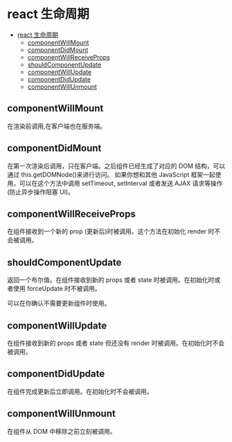 <!-- imageRoot:javascript\react -->

# react 生命周期

<!-- TOC -->

-   [react 生命周期](#react-生命周期)
    -   [componentWillMount](#componentwillmount)
    -   [componentDidMount](#componentdidmount)
    -   [componentWillReceiveProps](#componentwillreceiveprops)
    -   [shouldComponentUpdate](#shouldcomponentupdate)
    -   [componentWillUpdate](#componentwillupdate)
    -   [componentDidUpdate](#componentdidupdate)
    -   [componentWillUnmount](#componentwillunmount)

<!-- /TOC -->

## componentWillMount

在渲染前调用,在客户端也在服务端。

## componentDidMount

在第一次渲染后调用，只在客户端。之后组件已经生成了对应的 DOM 结构，可以通过 this.getDOMNode()来进行访问。 如果你想和其他 JavaScript 框架一起使用，可以在这个方法中调用 setTimeout, setInterval 或者发送 AJAX 请求等操作(防止异步操作阻塞 UI)。

## componentWillReceiveProps

在组件接收到一个新的 prop (更新后)时被调用。这个方法在初始化 render 时不会被调用。

## shouldComponentUpdate

返回一个布尔值。在组件接收到新的 props 或者 state 时被调用。在初始化时或者使用 forceUpdate 时不被调用。

可以在你确认不需要更新组件时使用。

## componentWillUpdate

在组件接收到新的 props 或者 state 但还没有 render 时被调用。在初始化时不会被调用。

## componentDidUpdate

在组件完成更新后立即调用。在初始化时不会被调用。

## componentWillUnmount

在组件从 DOM 中移除之前立刻被调用。
